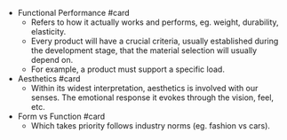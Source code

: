 - Functional Performance #card
	- Refers to how it actually works and performs, eg. weight, durability, elasticity.
	- Every product will have a crucial criteria, usually established during the development stage, that the material selection will usually depend on.
	- For example, a product must support a specific load.
- Aesthetics #card
	- Within its widest interpretation, aesthetics is involved with our senses. The emotional response it evokes through the vision, feel, etc.
- Form vs Function #card
	- Which takes priority follows industry norms (eg. fashion vs cars).